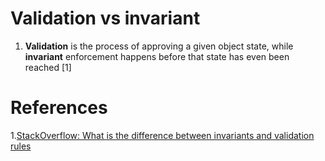# Validation vs invariant

1. __Validation__ is the process of approving a given object state, while __invariant__ enforcement happens before that state has even been reached [1]


# References
1.[StackOverflow: What is the difference between invariants and validation rules](https://stackoverflow.com/questions/30190302/what-is-the-difference-between-invariants-and-validation-rules)
